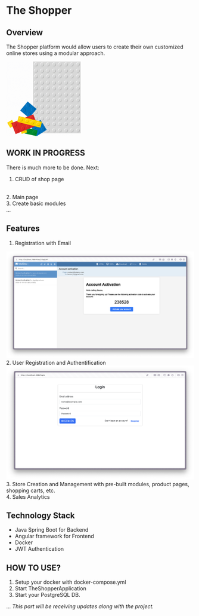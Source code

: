 # The Shopper

## Overview

The Shopper platform would allow users to create their own customized online stores using a modular approach.

<img src="gitrepo/2-Modular-Web-Design-Gif.gif" width="200">

## WORK IN PROGRESS
There is much more to be done. 
Next:
</br>
1. CRUD of shop page
</br>
2. Main page
</br>
3. Create basic modules
</br>
...

## Features

1. Registration with Email
<img src="gitrepo/email-confirm.png" width="600">
</br>
2. User Registration and Authentification
<img src="gitrepo/login-page.png" width="600">
</br>
3. Store Creation and Management with pre-built modules, product pages, shopping carts, etc.
</br>
4. Sales Analytics
</br>


## Technology Stack

- Java Spring Boot for Backend
- Angular framework for Frontend
- Docker
- JWT Authentication

## HOW TO USE?

1. Setup your docker with docker-compose.yml
2. Start TheShopperApplication
3. Start your PostgreSQL DB.

...
_This part will be receiving updates along with the project._
